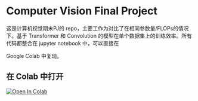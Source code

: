 # Computer Vision Final Project

这是计算机视觉期末PJ的 repo，主要工作为对比了在相同参数量/FLOPs的情况下。基于 Transformer 和 Convolution 的模型在单个数据集上的训练效率。所有代码都整合在 jupyter notebook 中，可以直接在 

Google Colab 中复现。

## 在 Colab 中打开
[![Open In Colab](https://colab.research.google.com/assets/colab-badge.svg)](https://colab.research.google.com/drive/1uTSmhaCiT4_Hj3G3YHQA4QKVp5uitvrV?usp=sharing)

